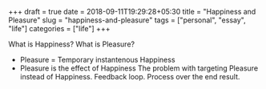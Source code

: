+++ 
draft = true
date = 2018-09-11T19:29:28+05:30
title = "Happiness and Pleasure"
slug = "happiness-and-pleasure" 
tags = ["personal", "essay", "life"]
categories = ["life"]
+++

What is Happiness?
What is Pleasure?
- Pleasure = Temporary instantenous Happiness
- Pleasure is the effect of Happiness
The problem with targeting Pleasure instead of Happiness.
Feedback loop.
Process over the end result.
